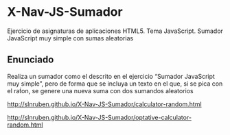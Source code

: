 # X-Nav-JS-Sumador
Ejercicio de asignaturas de aplicaciones HTML5. Tema JavaScript. Sumador JavaScript muy simple con sumas aleatorias

## Enunciado

Realiza un sumador como el descrito en el ejercicio “Sumador JavaScript muy simple”, pero de forma que se incluya un texto en el que, si se pica con el rat́on, se genere una nueva suma con dos sumandos aleatorios

http://slnruben.github.io/X-Nav-JS-Sumador/calculator-random.html

http://slnruben.github.io/X-Nav-JS-Sumador/optative-calculator-random.html
